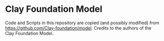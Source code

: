 # Clay Foundation Model

Code and Scripts in this repository are copied (and possibly modified) from https://github.com/Clay-foundation/model. Credits to the authors of the Clay Foundation Model. 